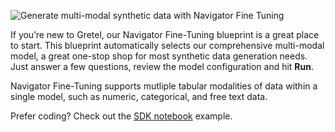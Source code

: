 ![Generate multi-modal synthetic data with Navigator Fine Tuning](https://blueprints.gretel.cloud/use_cases/images/navigator-ft-hero.png "Generate multi-modal synthetic data with Navigator Fine Tuning")

If you’re new to Gretel, our Navigator Fine-Tuning blueprint is a great place to start. This blueprint automatically selects our comprehensive multi-modal model, a great one-stop shop for most synthetic data generation needs. Just answer a few questions, review the model configuration and hit **Run**. 

Navigator Fine-Tuning supports mutliple tabular modalities of data within a single model, such as numeric, categorical, and free text data.

Prefer coding? Check out the [SDK notebook](https://colab.research.google.com/github/gretelai/gretel-blueprints/blob/main/docs/notebooks/demo/navigator-fine-tuning-intro-tutorial.ipynb) example.

